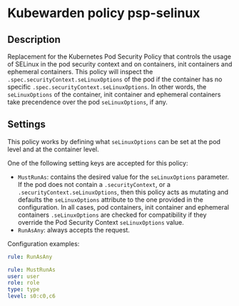 # Kubewarden policy psp-selinux

## Description

Replacement for the Kubernetes Pod Security Policy that controls the usage of SELinux in the pod
security context and on containers, init containers and ephemeral containers. This policy will
inspect the `.spec.securityContext.seLinuxOptions` of the pod  if the container has no specific
`.spec.securityContext.seLinuxOptions`. In other words, the `seLinuxOptions` of the container, init
container and ephemeral containers take precendence over the pod `seLinuxOptions`, if any.

## Settings

This policy works by defining what `seLinuxOptions` can be set at the pod level and at the container
level.

One of the following setting keys are accepted for this policy:

* `MustRunAs`: contains the desired value for the `seLinuxOptions` parameter. If the pod does not
  contain a `.securityContext`, or a `.securityContext.seLinuxOptions`, then this policy acts as
  mutating and defaults the `seLinuxOptions` attribute to the one provided in the configuration. In
  all cases, pod containers, init container and ephemeral containers `.seLinuxOptions` are checked
  for compatibility if they override the Pod Security Context `seLinuxOptions` value.
* `RunAsAny`: always accepts the request.

Configuration examples:

```yaml
rule: RunAsAny
```

```yaml
rule: MustRunAs
user: user
role: role
type: type
level: s0:c0,c6
```
